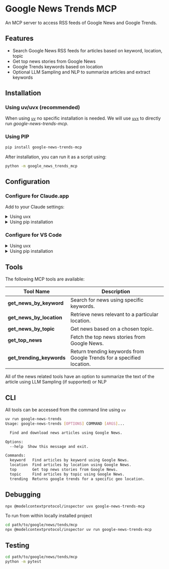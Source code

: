 # Google News Trends MCP

An MCP server to access RSS feeds of Google News and Google Trends.

## Features

- Search Google News RSS feeds for articles based on keyword, location, topic
- Get top news stories from Google News
- Google Trends keywords based on location
- Optional LLM Sampling and NLP to summarize articles and extract keywords

## Installation

### Using uv/uvx (recommended)

When using [`uv`](https://docs.astral.sh/uv/) no specific installation is needed. We will
use [`uvx`](https://docs.astral.sh/uv/guides/tools/) to directly run *google-news-trends-mcp*.

### Using PIP

```bash
pip install google-news-trends-mcp
```
After installation, you can run it as a script using:

```bash
python -m google_news_trends_mcp
```

## Configuration

### Configure for Claude.app

Add to your Claude settings:

<details>
<summary>Using uvx</summary>

```json
{
  "mcpServers": {
    "google-news-trends": {
      "command": "uvx",
      "args": ["google-news-trends-mcp@latest"]
    }
  }
}
```
</details>

<details>
<summary>Using pip installation</summary>

```json
{
  "mcpServers": {
    "google-news-trends": {
      "command": "python",
      "args": ["-m", "google_news_trends_mcp"]
    }
  }
}
```
</details>

### Configure for VS Code

<details>
<summary>Using uvx</summary>

```json
{
  "mcp": {
    "servers": {
      "google-news-trends": {
        "command": "uvx",
        "args": ["google-news-trends-mcp@latest"]
      }
    }
  }
}
```
</details>

<details>
<summary>Using pip installation</summary>

```json
{
  "mcp": {
    "servers": {
      "google-news-trends": {
        "command": "python",
        "args": ["-m", "google_news_trends_mcp"]
      }
    }
  }
}
```
</details>


## Tools

The following MCP tools are available:

| Tool Name                | Description                                                        |
|--------------------------|--------------------------------------------------------------------|
| **get_news_by_keyword**  | Search for news using specific keywords.                           |
| **get_news_by_location** | Retrieve news relevant to a particular location.                   |
| **get_news_by_topic**    | Get news based on a chosen topic.                                  |
| **get_top_news**         | Fetch the top news stories from Google News.                       |
| **get_trending_keywords**| Return trending keywords from Google Trends for a specified location.|

All of the news related tools have an option to summarize the text of the article using LLM Sampling (if supported) or NLP


## CLI
All tools can be accessed from the command line using `uv`

```bash
uv run google-news-trends
Usage: google-news-trends [OPTIONS] COMMAND [ARGS]...

  Find and download news articles using Google News.

Options:
  --help  Show this message and exit.

Commands:
  keyword   Find articles by keyword using Google News.
  location  Find articles by location using Google News.
  top       Get top news stories from Google News.
  topic     Find articles by topic using Google News.
  trending  Returns google trends for a specific geo location.
```

## Debugging

```bash
npx @modelcontextprotocol/inspector uvx google-news-trends-mcp
```

To run from within locally installed project

```bash
cd path/to/google/news/tends/mcp
npx @modelcontextprotocol/inspector uv run google-news-trends-mcp
```

## Testing

```bash
cd path/to/google/news/tends/mcp
python -m pytest
```
